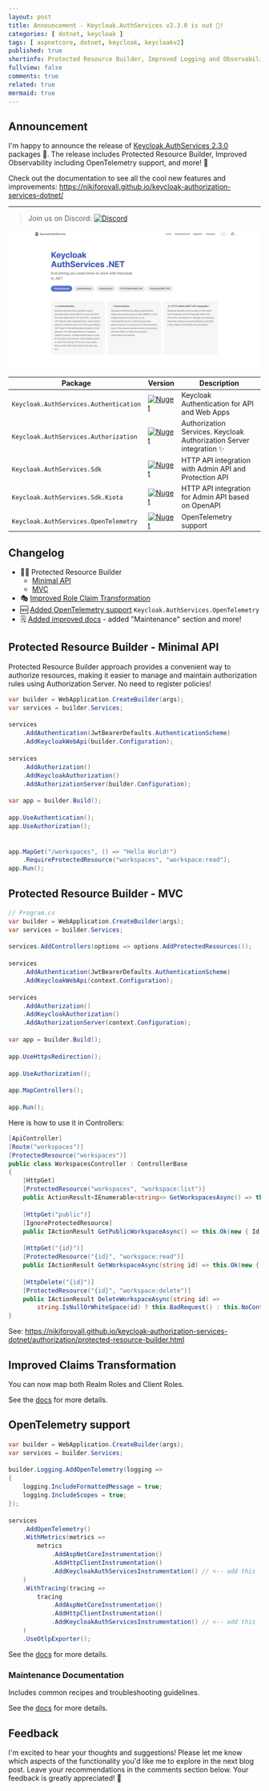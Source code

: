 ```yaml
---
layout: post
title: Announcement - Keycloak.AuthServices v2.3.0 is out 🎉!
categories: [ dotnet, keycloak ]
tags: [ aspnetcore, dotnet, keycloak, keycloakv2]
published: true
shortinfo: Protected Resource Builder, Improved Logging and Observability including OpenTelemetry support, and more! 🙌
fullview: false
comments: true
related: true
mermaid: true
---
```


## Announcement

I'm happy to announce the release of [Keycloak.AuthServices 2.3.0](https://github.com/NikiforovAll/keycloak-authorization-services-dotnet) packages 🎉. The release includes Protected Resource Builder, Improved Observability including OpenTelemetry support, and more! 🙌

Check out the documentation to see all the cool new features and improvements: <https://nikiforovall.github.io/keycloak-authorization-services-dotnet/>

---

> Join us on Discord: [![Discord](https://img.shields.io/discord/1236946465318768670?color=blue&label=Chat%20on%20Discord)](https://discord.gg/jdYFw2xq)

<img src="/assets/keycloak-v2/keycloak-landing.png"/>

| Package                                | Version                                                                                                                                              | Description                                                          |
| -------------------------------------- | ---------------------------------------------------------------------------------------------------------------------------------------------------- | -------------------------------------------------------------------- |
| `Keycloak.AuthServices.Authentication` | [![Nuget](https://img.shields.io/nuget/v/Keycloak.AuthServices.Authentication.svg)](https://nuget.org/packages/Keycloak.AuthServices.Authentication) | Keycloak Authentication for API and Web Apps                         |
| `Keycloak.AuthServices.Authorization`  | [![Nuget](https://img.shields.io/nuget/v/Keycloak.AuthServices.Authorization.svg)](https://nuget.org/packages/Keycloak.AuthServices.Authorization)   | Authorization Services.  Keycloak Authorization Server integration ✨ |
| `Keycloak.AuthServices.Sdk`            | [![Nuget](https://img.shields.io/nuget/v/Keycloak.AuthServices.Sdk.svg)](https://nuget.org/packages/Keycloak.AuthServices.Sdk)                       | HTTP API integration with Admin API and Protection API               |
| `Keycloak.AuthServices.Sdk.Kiota`      | [![Nuget](https://img.shields.io/nuget/v/Keycloak.AuthServices.Sdk.Kiota.svg)](https://nuget.org/packages/Keycloak.AuthServices.Sdk.Kiota)           | HTTP API integration for Admin API based on OpenAPI                  |
| `Keycloak.AuthServices.OpenTelemetry`  | [![Nuget](https://img.shields.io/nuget/v/Keycloak.AuthServices.OpenTelemetry.svg)](https://nuget.org/packages/Keycloak.AuthServices.OpenTelemetry)   | OpenTelemetry support                                                |

## Changelog

* 👷‍♂️ Protected Resource Builder
  * [Minimal API](#protected-resource-builder---minimal-api)
  * [MVC](#protected-resource-builder---mvc)
* 🎭 [Improved Role Claim Transformation](#improved-claims-transformation)
* 🆕 [Added OpenTelemetry support](#opentelemetry-support) `Keycloak.AuthServices.OpenTelemetry`
* 🗒️ [Added improved docs](#maintenance-documentation) - added "Maintenance" section and more!

## Protected Resource Builder - Minimal API

Protected Resource Builder approach provides a convenient way to authorize resources, making it easier to manage and maintain authorization rules using Authorization Server. No need to register policies!

```csharp
var builder = WebApplication.CreateBuilder(args);
var services = builder.Services;

services
    .AddAuthentication(JwtBearerDefaults.AuthenticationScheme)
    .AddKeycloakWebApi(builder.Configuration);

services
    .AddAuthorization()
    .AddKeycloakAuthorization()
    .AddAuthorizationServer(builder.Configuration);

var app = builder.Build();

app.UseAuthentication();
app.UseAuthorization();


app.MapGet("/workspaces", () => "Hello World!") 
    .RequireProtectedResource("workspaces", "workspace:read"); 
app.Run();
```

## Protected Resource Builder - MVC

```csharp
// Program.cs
var builder = WebApplication.CreateBuilder(args);
var services = builder.Services;

services.AddControllers(options => options.AddProtectedResources()); 

services
    .AddAuthentication(JwtBearerDefaults.AuthenticationScheme)
    .AddKeycloakWebApi(context.Configuration);

services
    .AddAuthorization()
    .AddKeycloakAuthorization()
    .AddAuthorizationServer(context.Configuration);

var app = builder.Build();

app.UseHttpsRedirection();

app.UseAuthorization();

app.MapControllers();

app.Run();
```

Here is how to use it in Controllers:

```csharp
[ApiController]
[Route("workspaces")]
[ProtectedResource("workspaces")]
public class WorkspacesController : ControllerBase
{
    [HttpGet]
    [ProtectedResource("workspaces", "workspace:list")]
    public ActionResult<IEnumerable<string>> GetWorkspacesAsync() => this.Ok(Array.Empty<string>());

    [HttpGet("public")]
    [IgnoreProtectedResource]
    public IActionResult GetPublicWorkspaceAsync() => this.Ok(new { Id = "public" });

    [HttpGet("{id}")]
    [ProtectedResource("{id}", "workspace:read")]
    public IActionResult GetWorkspaceAsync(string id) => this.Ok(new { id });

    [HttpDelete("{id}")]
    [ProtectedResource("{id}", "workspace:delete")]
    public IActionResult DeleteWorkspaceAsync(string id) =>
        string.IsNullOrWhiteSpace(id) ? this.BadRequest() : this.NoContent();
}
```

See: <https://nikiforovall.github.io/keycloak-authorization-services-dotnet/authorization/protected-resource-builder.html>

## Improved Claims Transformation

You can now map both Realm Roles and Client Roles.

See the [docs](https://nikiforovall.github.io/keycloak-authorization-services-dotnet/configuration/configuration-authorization.html#keycloak-role-claims-transformation) for more details.

## OpenTelemetry support

```csharp
var builder = WebApplication.CreateBuilder(args);
var services = builder.Services;

builder.Logging.AddOpenTelemetry(logging =>
{
    logging.IncludeFormattedMessage = true;
    logging.IncludeScopes = true;
});

services
    .AddOpenTelemetry()
    .WithMetrics(metrics =>
        metrics
            .AddAspNetCoreInstrumentation()
            .AddHttpClientInstrumentation()
            .AddKeycloakAuthServicesInstrumentation() // <-- add this
    )
    .WithTracing(tracing =>
        tracing
            .AddAspNetCoreInstrumentation()
            .AddHttpClientInstrumentation()
            .AddKeycloakAuthServicesInstrumentation() // <-- add this
    )
    .UseOtlpExporter();
```

See the [docs](https://nikiforovall.github.io/keycloak-authorization-services-dotnet/opentelemetry.html) for more details.

### Maintenance Documentation

Includes common recipes and troubleshooting guidelines.

See the [docs](https://nikiforovall.github.io/keycloak-authorization-services-dotnet/qa/recipes.html) for more details.

## Feedback

I'm excited to hear your thoughts and suggestions! Please let me know which aspects of the functionality you'd like me to explore in the next blog post. Leave your recommendations in the comments section below. Your feedback is greatly appreciated! 🙏
